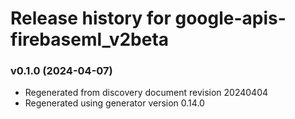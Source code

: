 # Release history for google-apis-firebaseml_v2beta

### v0.1.0 (2024-04-07)

* Regenerated from discovery document revision 20240404
* Regenerated using generator version 0.14.0

